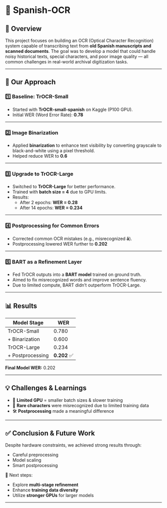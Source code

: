 # 📝 Spanish-OCR

## 📌 Overview
This project focuses on building an OCR (Optical Character Recognition) system capable of transcribing text from **old Spanish manuscripts and scanned documents**. The goal was to develop a model that could handle noisy historical texts, special characters, and poor image quality — all common challenges in real-world archival digitization tasks.

---

## 🚀 Our Approach

### 1️⃣ Baseline: TrOCR-Small
- Started with **TrOCR-small-spanish** on Kaggle (P100 GPU).
- Initial WER (Word Error Rate): **0.78**

---

### 2️⃣ Image Binarization
- Applied **binarization** to enhance text visibility by converting grayscale to black-and-white using a pixel threshold.
- Helped reduce WER to **0.6**

---

### 3️⃣ Upgrade to TrOCR-Large
- Switched to **TrOCR-Large** for better performance.
- Trained with **batch size = 4** due to GPU limits.
- Results:
  - After 2 epochs: **WER = 0.28**
  - After 14 epochs: **WER = 0.234**

---

### 4️⃣ Postprocessing for Common Errors
- Corrected common OCR mistakes (e.g., misrecognized **ã**).
- Postprocessing lowered WER further to **0.202**

---

### 5️⃣ BART as a Refinement Layer
- Fed TrOCR outputs into a **BART model** trained on ground truth.
- Aimed to fix misrecognized words and improve sentence fluency.
- Due to limited compute, BART didn’t outperform TrOCR-Large.

---

## 📊 Results

| Model Stage         | WER     |
|---------------------|---------|
| TrOCR-Small         | 0.780   |
| + Binarization      | 0.600   |
| TrOCR-Large         | 0.234   |
| + Postprocessing    | **0.202** ✅ |

**Final Model WER:** 0.202  

---

## 💡 Challenges & Learnings

- 🧠 **Limited GPU** = smaller batch sizes & slower training  
- 🔣 **Rare characters** were misrecognized due to limited training data  
- 🛠️ **Postprocessing** made a meaningful difference

---

## ✅ Conclusion & Future Work

Despite hardware constraints, we achieved strong results through:
- Careful preprocessing
- Model scaling
- Smart postprocessing

🔮 Next steps:
- Explore **multi-stage refinement**
- Enhance **training data diversity**
- Utilize **stronger GPUs** for larger models

---
